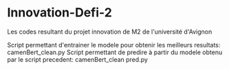 # Innovation-Defi-2
Les codes resultant du projet innovation de M2 de l'université d'Avignon

Script permettant d'entrainer le modele pour obtenir les meilleurs resultats: camenBert_clean.py
Script permettant de predire à partir du modele obtenu par le script precedent: camenBert_clean pred.py
